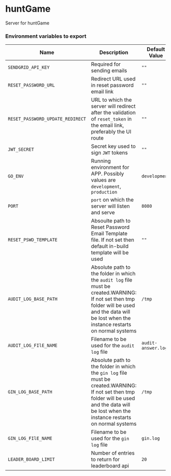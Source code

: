 # huntGame
Server for huntGame

### Environment variables to export


| Name | Description | Default Value |
| ------ | ------ | ------ |
| `SENDGRID_API_KEY` |Required for sending emails |`""` |
|`RESET_PASSWORD_URL` |Redirect URL used in reset password email link |`""` |
|`RESET_PASSWORD_UPDATE_REDIRECT`|URL to which the server will redirect after the validation of `reset_token` in the email link, preferably the UI route|`""`|
|`JWT_SECRET`|Secret key used to sign `JWT` tokens|`""`|
|`GO_ENV`|Running environment for APP. Possibly values are `development`, `production`|`development`|
|`PORT`|`port` on which the server will listen and serve|`8080`|
|`RESET_PSWD_TEMPLATE`| Absoulte path to Reset Password Email Template file. If not set then default in-build template will be used|`""`|
|`AUDIT_LOG_BASE_PATH`|Absolute path to the folder in which the `audit log` file must be created.WARNING: If not set then tmp folder will be used and the data will be lost when the instance restarts on normal systems|`/tmp`|
|`AUDIT_LOG_FIlE_NAME`|Filename to be used for the `audit log` file|`audit-answer.log`|
|`GIN_LOG_BASE_PATH`|Absolute path to the folder in which the `gin log` file must be created.WARNING: If not set then tmp folder will be used and the data will be lost when the instance restarts on normal systems|`/tmp`|
|`GIN_LOG_FIlE_NAME`|Filename to be used for the `gin log` file|`gin.log`|
|`LEADER_BOARD_LIMIT`|Number of entries to return for leaderboard api |`20`|
